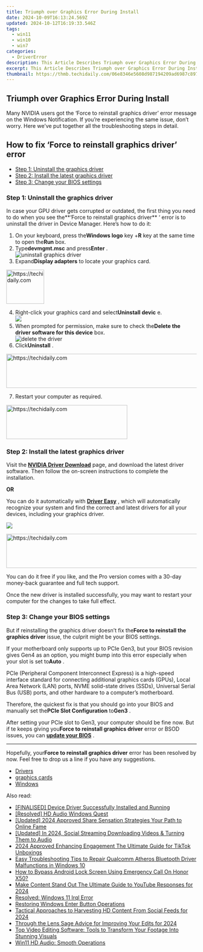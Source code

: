 ```yaml
---
title: Triumph over Graphics Error During Install
date: 2024-10-09T16:13:24.569Z
updated: 2024-10-12T16:19:33.546Z
tags:
  - win11
  - win10
  - win7
categories:
  - DriverError
description: This Article Describes Triumph over Graphics Error During Install
excerpt: This Article Describes Triumph over Graphics Error During Install
thumbnail: https://thmb.techidaily.com/06e8346e5608d987194209ad6987c897b2a9a9792c4b565af91b063377adb915.jpg
---
```


## Triumph over Graphics Error During Install

 Many NVIDIA users got the ‘Force to reinstall graphics driver’ error message on the Windows Notification. If you’re experiencing the same issue, don’t worry. Here we’ve put together all the troubleshooting steps in detail.

## How to fix ‘Force to reinstall graphics driver’ error

* [Step 1: Uninstall the graphics driver](https://electronicx.pxf.io/xkwqkk)
* [Step 2: Install the latest graphics driver](https://review-au.sjv.io/wqnrq3)
* [Step 3: Change your BIOS settings](https://boody-eco-wear.pxf.io/qyo4oo)

### Step 1: Uninstall the graphics driver

 In case your GPU driver gets corrupted or outdated, the first thing you need to do when you see the**‘Force to reinstall graphics driver** ‘ error is to uninstall the driver in Device Manager. Here’s how to do it:

1. On your keyboard, press the**Windows logo** key +**R** key at the same time to open the**Run** box.
2. Type**devmgmt.msc** and press**Enter** .  
![uninstall graphics driver](https://images.drivereasy.com/wp-content/uploads/2021/03/device-manager.jpg)
3. Expand**Display adapters** to locate your graphics card.

<!-- affiliate ads begin -->
<a href="https://bluettius.sjv.io/c/5597632/2148619/17108" target="_top" id="2148619">
  <img src="//a.impactradius-go.com/display-ad/17108-2148619" border="0" alt="https://techidaily.com" width="100" height="90"/>
</a>
<img height="0" width="0" src="https://bluettius.sjv.io/i/5597632/2148619/17108" style="position:absolute;visibility:hidden;" border="0" />
<!-- affiliate ads end -->

4. Right-click your graphics card and select**Uninstall devic** e.  
![](https://images.drivereasy.com/wp-content/uploads/2021/03/uninstall.jpg)
5. When prompted for permission, make sure to check the**Delete the driver software for this device** box.  
![delete the driver](https://images.drivereasy.com/wp-content/uploads/2021/03/uninstall-driver.jpg)
6. Click**Uninstall** .

<!-- affiliate ads begin -->
<a href="https://wigfever.sjv.io/c/5597632/2014854/22899" target="_top" id="2014854">
  <img src="//a.impactradius-go.com/display-ad/22899-2014854" border="0" alt="https://techidaily.com" width="728" height="90"/>
</a>
<img height="0" width="0" src="https://wigfever.sjv.io/i/5597632/2014854/22899" style="position:absolute;visibility:hidden;" border="0" />
<!-- affiliate ads end -->

7. Restart your computer as required.

<!-- affiliate ads begin -->
<a href="https://aligracehair.sjv.io/c/5597632/2135415/19272" target="_top" id="2135415">
  <img src="//a.impactradius-go.com/display-ad/19272-2135415" border="0" alt="https://techidaily.com" width="320" height="90"/>
</a>
<img height="0" width="0" src="https://aligracehair.sjv.io/i/5597632/2135415/19272" style="position:absolute;visibility:hidden;" border="0" />
<!-- affiliate ads end -->

### Step 2: Install the latest graphics driver

 Visit the **[NVIDIA Driver Download](https://tools.techidaily.com/drivereasy/download/)**  page, and download the latest driver software. Then follow the on-screen instructions to complete the installation.

**OR**

 You can do it automatically with **[Driver Easy](https://tools.techidaily.com/drivereasy/download/)**  , which will automatically recognize your system and find the correct and latest drivers for all your devices, including your graphics driver.

![](https://images.drivereasy.com/wp-content/uploads/2020/08/3080.jpg)

<!-- affiliate ads begin -->
<a href="https://appsumo.8odi.net/c/5597632/2082521/7443" target="_top" id="2082521">
  <img src="//a.impactradius-go.com/display-ad/7443-2082521" border="0" alt="https://techidaily.com" width="728" height="90"/>
</a>
<img height="0" width="0" src="https://appsumo.8odi.net/i/5597632/2082521/7443" style="position:absolute;visibility:hidden;" border="0" />
<!-- affiliate ads end -->

 You can do it free if you like, and the Pro version comes with a 30-day money-back guarantee and full tech support.

 Once the new driver is installed successfully, you may want to restart your computer for the changes to take full effect.

### Step 3: Change your BIOS settings

 But if reinstalling the graphics driver doesn’t fix the**Force to reinstall the graphics driver** issue, the culprit might be your BIOS settings.

 If your motherboard only supports up to PCIe Gen3, but your BIOS revision gives Gen4 as an option, you might bump into this error especially when your slot is set to**Auto** .

 PCIe (Peripheral Component Interconnect Express) is a high-speed interface standard for connecting additional graphics cards (GPUs), Local Area Network (LAN) ports, NVME solid-state drives (SSDs), Universal Serial Bus (USB) ports, and other hardware to a computer’s motherboard.

 Therefore, the quickest fix is that you should go into your BIOS and manually set the**PCIe Slot Configuration** to**Gen3** .

 After setting your PCIe slot to Gen3, your computer should be fine now. But if te keeps giving you**Force to reinstall graphics driver** error or BSOD issues, you can [**update your BIOS**](https://tools.techidaily.com/drivereasy/download/) .

---

 Hopefully, your**Force to reinstall graphics driver** error has been resolved by now. Feel free to drop us a line if you have any suggestions.

* [Drivers](https://tools.techidaily.com/drivereasy/download/)
* [graphics cards](https://tools.techidaily.com/drivereasy/download/)
* [Windows](https://tools.techidaily.com/drivereasy/download/)

<ins class="adsbygoogle"
     style="display:block"
     data-ad-format="autorelaxed"
     data-ad-client="ca-pub-7571918770474297"
     data-ad-slot="1223367746"></ins>

<ins class="adsbygoogle"
     style="display:block"
     data-ad-client="ca-pub-7571918770474297"
     data-ad-slot="8358498916"
     data-ad-format="auto"
     data-full-width-responsive="true"></ins>

<span class="atpl-alsoreadstyle">Also read:</span>
<div><ul>
<li><a href="https://driver-error.techidaily.com/finalised-device-driver-successfully-installed-and-running/"><u>[FINALISED] Device Driver Successfully Installed and Running</u></a></li>
<li><a href="https://driver-error.techidaily.com/resolved-hd-audio-windows-quest/"><u>[Resolved] HD Audio Windows Quest</u></a></li>
<li><a href="https://facebook-clips.techidaily.com/updated-2024-approved-share-sensation-strategies-your-path-to-online-fame/"><u>[Updated] 2024 Approved Share Sensation Strategies Your Path to Online Fame</u></a></li>
<li><a href="https://fox-hovers.techidaily.com/updated-in-2024-social-streaming-downloading-videos-and-turning-them-to-audio/"><u>[Updated] In 2024, Social Streaming Downloading Videos & Turning Them to Audio</u></a></li>
<li><a href="https://fox-blue.techidaily.com/2024-approved-enhancing-engagement-the-ultimate-guide-for-tiktok-unboxings/"><u>2024 Approved Enhancing Engagement The Ultimate Guide for TikTok Unboxings</u></a></li>
<li><a href="https://driver-error.techidaily.com/easy-troubleshooting-tips-to-repair-qualcomm-atheros-bluetooth-driver-malfunctions-in-windows-10/"><u>Easy Troubleshooting Tips to Repair Qualcomm Atheros Bluetooth Driver Malfunctions in Windows 10</u></a></li>
<li><a href="https://unlock-android.techidaily.com/how-to-bypass-android-lock-screen-using-emergency-call-on-honor-x50-by-drfone-android/"><u>How to Bypass Android Lock Screen Using Emergency Call On Honor X50?</u></a></li>
<li><a href="https://youtube-webster.techidaily.com/content-stand-out-the-ultimate-guide-to-youtube-responses-for-2024/"><u>Make Content Stand Out The Ultimate Guide to YouTube Responses for 2024</u></a></li>
<li><a href="https://driver-error.techidaily.com/resolved-windows-11-irql-error/"><u>Resolved: Windows 11 Irql Error</u></a></li>
<li><a href="https://driver-error.techidaily.com/restoring-windows-enter-button-operations/"><u>Restoring Windows Enter Button Operations</u></a></li>
<li><a href="https://facebook-video-recording.techidaily.com/tactical-approaches-to-harvesting-hd-content-from-social-feeds-for-2024/"><u>Tactical Approaches to Harvesting HD Content From Social Feeds for 2024</u></a></li>
<li><a href="https://article-knowledge.techidaily.com/through-the-lens-sage-advice-for-improving-your-edits-for-2024/"><u>Through the Lens Sage Advice for Improving Your Edits for 2024</u></a></li>
<li><a href="https://techtrends.techidaily.com/top-video-editing-software-tools-to-transform-your-footage-into-stunning-visuals/"><u>Top Video Editing Software: Tools to Transform Your Footage Into Stunning Visuals</u></a></li>
<li><a href="https://driver-error.techidaily.com/win11-hd-audio-smooth-operations/"><u>Win11 HD Audio: Smooth Operations</u></a></li>
</ul></div>

